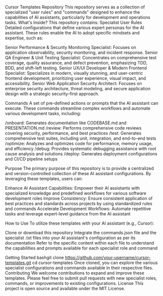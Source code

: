 Cursor Templates Repository
This repository serves as a collection of specialized "user rules" and "commands" designed to enhance the capabilities of AI assistants, particularly for development and operations tasks.
What's Inside?
This repository contains:
Specialist User Rules
Detailed configurations that define various expert personas for the AI assistant. These rules enable the AI to adopt specific mindsets and expertise, such as:

Senior Performance & Security Monitoring Specialist: Focuses on application observability, security monitoring, and incident response.
Senior QA Engineer & Unit Testing Specialist: Concentrates on comprehensive test coverage, quality assurance, and defect prevention, emphasizing TDD, BDD, and shift-left testing.
Senior UX/UI Developer & Modern Frontend Specialist: Specializes in modern, visually stunning, and user-centric frontend development, prioritizing user experience, visual impact, and accessibility.
Senior Web Application Security Architect: Focuses on enterprise security architecture, threat modeling, and secure application design with a strategic security-first approach.

Commands
A set of pre-defined actions or prompts that the AI assistant can execute. These commands streamline complex workflows and automate various development tasks, including:

/onboard: Generates documentation like CODEBASE.md and PRESENTATION.md
/review: Performs comprehensive code reviews covering security, performance, and best practices
/test: Generates comprehensive test suites, including unit, integration, and end-to-end tests
/optimize: Analyzes and optimizes code for performance, memory usage, and efficiency
/debug: Provides systematic debugging assistance with root cause analysis and solutions
/deploy: Generates deployment configurations and CI/CD pipeline setups

Purpose
The primary purpose of this repository is to provide a centralized and version-controlled collection of these AI assistant configurations. By leveraging these templates, users can:

Enhance AI Assistant Capabilities: Empower their AI assistants with specialized knowledge and predefined workflows for various software development roles
Improve Consistency: Ensure consistent application of best practices and standards across projects by using standardized rules and commands
Accelerate Development Workflows: Automate repetitive tasks and leverage expert-level guidance from the AI assistant

How to Use
To utilize these templates with your AI assistant (e.g., Cursor):

Clone or download this repository
Integrate the commands.json file and the specialist .txt files into your AI assistant's configuration as per its documentation
Refer to the specific content within each file to understand the capabilities and prompts available for each specialist role and command

Getting Started
bashgit clone https://github.com/your-username/cursor-templates.git
cd cursor-templates
Once cloned, you can explore the various specialist configurations and commands available in their respective files.
Contributing
We welcome contributions to expand and improve these templates. Please feel free to submit pull requests with new specialist roles, commands, or improvements to existing configurations.
License
This project is open source and available under the MIT License.

